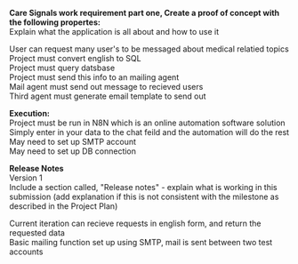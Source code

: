 

**Care Signals work requirement part one, Create a proof of concept with the following propertes:**<br>
Explain what the application is all about and how to use it<br>

User can request many user's to be messaged about medical relatied topics<br>
Project must convert english to SQL<br>
Project must query datsbase<br>
Project must send this info to an mailing agent<br>
Mail agent must send out message to recieved users<br>
Third agent must generate email template to send out<br>

**Execution:**<br>
Project must be run in N8N which is an online automation software solution<br>
Simply enter in your data to the chat feild and the automation will do the rest<br>
May need to set up SMTP account<br>
May need to set up DB connection<br>

**Release Notes**<br>
Version 1<br>
Include a section called, "Release notes" - explain what is working in this submission (add explanation if this is not consistent with the milestone as described in the Project Plan)<br>

Current iteration can recieve requests in english form, and return the requested data<br>
Basic mailing function set up using SMTP, mail is sent between two test accounts<br>
  
  

